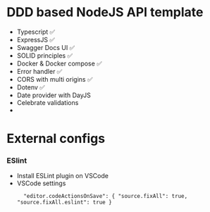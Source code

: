 # DDD based NodeJS API template

- Typescript :white_check_mark:
- ExpressJS :white_check_mark:
- Swagger Docs UI :white_check_mark:
- SOLID principles :white_check_mark:
- Docker & Docker compose :white_check_mark:
- Error handler :white_check_mark:
- CORS with multi origins :white_check_mark:
- Dotenv :white_check_mark:
- Date provider with DayJS
- Celebrate validations 
- 

# External configs

### ESlint

- Install ESLint plugin on VSCode
- VSCode settings
  ```
    "editor.codeActionsOnSave": { "source.fixAll": true, "source.fixAll.eslint": true }
  ```
